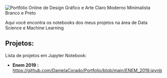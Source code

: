 ![Portfólio Online de Design Gráfico e Arte Claro Moderno Minimalista Branco e Preto](https://user-images.githubusercontent.com/74689039/175757290-975778f2-a1a5-4b21-863a-e30b378a64b0.png)




Aqui você encontra os notebooks dos meus projetos na área de Data Science e Machine Learning 

## Projetos:

Lista de projetos em Jupyter Notebook:

* **Enem 2019 :** https://github.com/DanielaCorado/Portfolio/blob/main/ENEM_2019.ipynb
